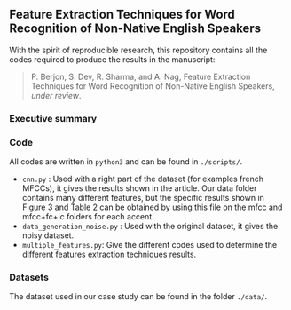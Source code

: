 ## Feature Extraction Techniques for Word Recognition of Non-Native English Speakers

With the spirit of reproducible research, this repository contains all the codes required to produce the results in the manuscript:

> P. Berjon, S. Dev, R. Sharma, and A. Nag, Feature Extraction Techniques for Word Recognition of Non-Native English Speakers, *under review*.


### Executive summary 


### Code
All codes are written in `python3` and can be found in `./scripts/`.
+ `cnn.py` : Used with a right part of the dataset (for examples french MFCCs), it gives the results shown in the article. Our data folder contains many different features, but the specific results shown in Figure 3 and Table 2 can be obtained by using this file on the mfcc and mfcc+fc+ic folders for each accent.
+ `data_generation_noise.py` : Used with the original dataset, it gives the noisy dataset.
+ `multiple_features.py`: Give the different codes used to determine the different features extraction techniques results.



### Datasets
The dataset used in our case study can be found in the folder `./data/`.
